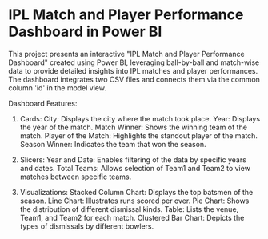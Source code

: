 # IPL Match and Player Performance Dashboard in Power BI
This project presents an interactive "IPL Match and Player Performance Dashboard" created using Power BI, leveraging ball-by-ball and match-wise data to provide detailed insights into IPL matches and player performances. The dashboard integrates two CSV files and connects them via the common column 'id' in the model view.

Dashboard Features:

1. Cards:
   City: Displays the city where the match took place.
   Year: Displays the year of the match.
   Match Winner: Shows the winning team of the match.
   Player of the Match: Highlights the standout player of the match.
   Season Winner: Indicates the team that won the season.

2. Slicers:
  Year and Date: Enables filtering of the data by specific years and dates.
  Total Teams: Allows selection of Team1 and Team2 to view matches between specific teams.

3. Visualizations:
  Stacked Column Chart: Displays the top batsmen of the season.
  Line Chart: Illustrates runs scored per over.
  Pie Chart: Shows the distribution of different dismissal kinds.
  Table: Lists the venue, Team1, and Team2 for each match.
  Clustered Bar Chart: Depicts the types of dismissals by different bowlers.
